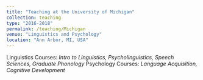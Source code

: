 ```yaml
---
title: "Teaching at the University of Michigan"
collection: teaching
type: "2016-2018"
permalink: /teaching/Michigan
venue: "Linguistics and Psychology"
location: "Ann Arbor, MI, USA"
---
```

Linguistics Courses: *Intro to Linguistics, Psycholinguistics, Speech Sciences, Graduate Phonology*
Psychology Courses: *Language Acquisition, Cognitive Development*
